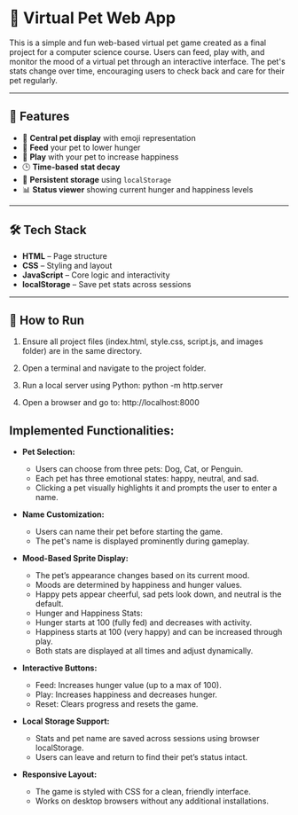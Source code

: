# 🐾 Virtual Pet Web App

This is a simple and fun web-based virtual pet game created as a final project for a computer science course. Users can feed, play with, and monitor the mood of a virtual pet through an interactive interface. The pet's stats change over time, encouraging users to check back and care for their pet regularly.

---

## 🌟 Features

- 🐶 **Central pet display** with emoji representation
- 🍖 **Feed** your pet to lower hunger
- 🎾 **Play** with your pet to increase happiness
- 🕒 **Time-based stat decay**
- 💾 **Persistent storage** using `localStorage`
- 📊 **Status viewer** showing current hunger and happiness levels

---

## 🛠 Tech Stack

- **HTML** – Page structure
- **CSS** – Styling and layout
- **JavaScript** – Core logic and interactivity
- **localStorage** – Save pet stats across sessions

---

## 🚀 How to Run

1. Ensure all project files (index.html, style.css, script.js, and images folder) are in the same directory.

2. Open a terminal and navigate to the project folder.

3. Run a local server using Python:
	python -m http.server
   
4. Open a browser and go to: http://localhost:8000


## Implemented Functionalities:
- **Pet Selection:**
	- Users can choose from three pets: Dog, Cat, or Penguin.
	- Each pet has three emotional states: happy, neutral, and sad.
	- Clicking a pet visually highlights it and prompts the user to enter a name.

- **Name Customization:**
	- Users can name their pet before starting the game.
	- The pet's name is displayed prominently during gameplay.

- **Mood-Based Sprite Display:**
	- The pet’s appearance changes based on its current mood.
	- Moods are determined by happiness and hunger values.
	- Happy pets appear cheerful, sad pets look down, and neutral is the default.
	- Hunger and Happiness Stats:
	- Hunger starts at 100 (fully fed) and decreases with activity.
	- Happiness starts at 100 (very happy) and can be increased through play.
	- Both stats are displayed at all times and adjust dynamically.

- **Interactive Buttons:**
	- Feed: Increases hunger value (up to a max of 100).
	- Play: Increases happiness and decreases hunger.
	- Reset: Clears progress and resets the game.

- **Local Storage Support:** 
	- Stats and pet name are saved across sessions using browser localStorage.
	- Users can leave and return to find their pet’s status intact.
	
- **Responsive Layout:**
	- The game is styled with CSS for a clean, friendly interface.
	- Works on desktop browsers without any additional installations.

